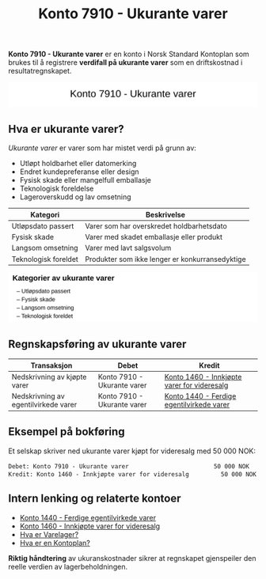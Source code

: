 ﻿---
title: "Konto 7910 - Ukurante varer"
seoTitle: "7910-ukurante-varer"
description: '**Konto 7910 - Ukurante varer** er en konto i Norsk Standard Kontoplan som brukes til å registrere **verdifall på ukurante varer** som en driftskostnad i resu...'
---

**Konto 7910 - Ukurante varer** er en konto i Norsk Standard Kontoplan som brukes til å registrere **verdifall på ukurante varer** som en driftskostnad i resultatregnskapet.

![Illustrasjon av konto 7910 Ukurante varer](7910-ukurante-varer-image.svg)

## Hva er ukurante varer?

*Ukurante varer* er varer som har mistet verdi på grunn av:

* Utløpt holdbarhet eller datomerking
* Endret kundepreferanse eller design
* Fysisk skade eller mangelfull emballasje
* Teknologisk foreldelse
* Lageroverskudd og lav omsetning

| Kategori              | Beskrivelse                                     |
|-----------------------|-------------------------------------------------|
| Utløpsdato passert    | Varer som har overskredet holdbarhetsdato       |
| Fysisk skade          | Varer med skadet emballasje eller produkt       |
| Langsom omsetning     | Varer med lavt salgsvolum                       |
| Teknologisk foreldet  | Produkter som ikke lenger er konkurransedyktige |

![Kategorier av ukurante varer](7910-kategorier-ukurante-varer.svg)

## Regnskapsføring av ukurante varer

| Transaksjon                        | Debet                       | Kredit                                                    |
|------------------------------------|-----------------------------|-----------------------------------------------------------|
| Nedskrivning av kjøpte varer       | Konto 7910 - Ukurante varer | [Konto 1460 - Innkjøpte varer for videresalg](/blogs/kontoplan/1460-innkjopte-varer-for-videresalg "Konto 1460 - Innkjøpte varer for videresalg") |
| Nedskrivning av egentilvirkede varer | Konto 7910 - Ukurante varer | [Konto 1440 - Ferdige egentilvirkede varer](/blogs/kontoplan/1440-ferdige-egentilvirkede-varer "Konto 1440 - Ferdige egentilvirkede varer") |

## Eksempel på bokføring

Et selskap skriver ned ukurante varer kjøpt for videresalg med 50 000 NOK:

```plaintext
Debet: Konto 7910 - Ukurante varer                        50 000 NOK
Kredit: Konto 1460 - Innkjøpte varer for videresalg         50 000 NOK
```

## Intern lenking og relaterte kontoer

* [Konto 1440 - Ferdige egentilvirkede varer](/blogs/kontoplan/1440-ferdige-egentilvirkede-varer "Konto 1440 - Ferdige egentilvirkede varer")
* [Konto 1460 - Innkjøpte varer for videresalg](/blogs/kontoplan/1460-innkjopte-varer-for-videresalg "Konto 1460 - Innkjøpte varer for videresalg")
* [Hva er Varelager?](/blogs/regnskap/hva-er-varelager "Hva er Varelager? Komplett Guide til Lagerføring og Verdivurdering")
* [Hva er en Kontoplan?](/blogs/regnskap/hva-er-kontoplan "Hva er en Kontoplan? Komplett Guide til Kontoplaner i Norsk Regnskap")

**Riktig håndtering** av ukuranskostnader sikrer at regnskapet gjenspeiler den reelle verdien av lagerbeholdningen.






